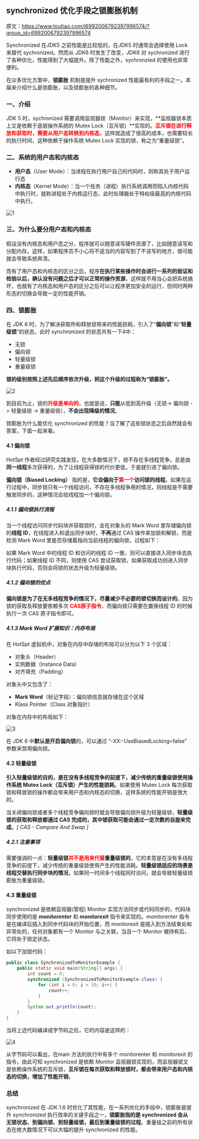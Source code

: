 ## synchronized 优化手段之锁膨胀机制

原文：https://www.toutiao.com/i6992006792397996574/?group_id=6992006792397996574

Synchronized 在JDK5 之前性能是比较低的，在JDK5 时通常会选择使用 Lock 来替代 sychronized。然而从 JDK6 时发生了改变，JDK6 对 sychronized 进行了各种优化，性能得到了大幅提升。除了性能之外，sychronzied 的使用也非常便利。

在众多优化方案中，**锁膨胀** 机制是提升 sychronized 性能最有利的手段之一。本届来介绍什么是锁膨胀，以及锁膨胀的各种细节。

### 一、介绍

JDK 5 时，sychronized 需要调用监视器锁（Monitor）来实现，**监视器锁本质上又是依赖于底层操作系统的 Mutex Lock（互斥锁）**实现的。<font color='red'>**互斥锁在进行释放和获取时，需要从用户态转换到内核态**</font>，这样就造成了很高的成本，也需要较长的执行时间，这种依赖于操作系统 Mutex Lock 实现的锁，称之为“重量级锁”。

### 二、系统的用户态和内核态

* **用户态**（User Mode）：当进程在执行用户自己的代码时，则称其处于用户运行态
* **内核态**（Kernel Mode）：当一个任务（进程）执行系统调用而陷入内核代码中执行时，就称进程处于内核运行态，此时处理器处于特权级最高的内核代码中执行。

![1](./images/Synchronized_expand/1.png)

### 三、为什么要分用户态和内核态

假设没有内核态和用户态之分，程序就可以随意读写硬件资源了，比如随意读写和分配内存。这样，如果程序员不小心将不适当的内容写到了不该写的地方，很可能就会导致系统奔溃。

而有了用户态和内核态的区分之后，程序**在执行某些操作时会进行一系列的验证和检验以后，确认没有问题之后才可以正常的操作资源**，这样就不用当心会把系统搞坏，也就有了内核态和用户态的区分之后可以让程序更加安全的运行，但同时两种形态的切换会导致一定的性能开销。

### 四、锁膨胀

在 JDK 6 时，为了解决获取所和释放锁带来的性能损耗，引入了“**偏向锁**”和“**轻量级锁**”的状态，此时 synchronized 的状态共有一下4中：

* 无锁
* 偏向锁
* 轻量级锁
* 重量级锁

**锁的级别按照上述先后顺序依次升级，把这个升级的过程称为“锁膨胀”。**

![2](./images/Synchronized_expand/2.png)

到目前为止，锁的<font color='red'>**升级是单向的**</font>，也就是说，**只能**从低到高升级（无锁-> 偏向锁 -> 轻量级锁  -> 重量级锁），**不会出现降级的情况**。

锁膨胀为什么能优化 synchronized 的性能？当了解了这些锁状态之后自然就会有答案，下面一起来看。

#### 4.1 偏向锁

HotSpt 作者经过研究实践发现，在大多数情况下，锁不存在多线程竞争，总是由**同一线程**多次获得的，为了让线程获得锁的代价更低，于是就引进了偏向锁。

**偏向锁（Biased Locking）** 指的是，**它会偏向于<font color='red'>第一个</font>访问锁的线程**。如果在运行过程中，同步锁只有一个线程访问，不存在多线程争用的情况，则线程是不需要触发同步的，这种情况会给线程加一个偏向锁。

##### 4.1.1 偏向锁执行流程

当一个线程访问同步代码块并获取锁时，会在对象头的 Mark Word 里存储偏向锁的**线程 ID**，在线程进入和退出同步块时，**不再**通过 CAS 操作来加锁和解锁，而是检测 Mark Word 里是否存储着指向当前线程的偏向锁，过程如下：

如果 Mark Word 中的线程 ID 和访问的线程 ID 一致，则可以直接进入同步块去执行代码；如果线程 ID 不同，则使用 CAS 尝试获取锁，如果获取成功则进入同步块执行代码，否则会将锁的状态升级为轻量级锁。

##### 4.1.2 偏向锁的优点

**偏向锁是为了在无多线程竞争的情况下，尽量减少不必要的锁切换而设计的**。因为锁的获取及释放要依赖多次 <font color='red'>**CAS原子指令**</font>，而偏向锁只需要在置换线程 ID 的时候执行一次 CAS 原子指令即可。

##### 4.1.3 Mark Word 扩展知识：内存布局

在 HotSpt 虚拟机中，对象在内存中存储的布局可以分为以下 3 个区域：

* 对象头（Header）
* 实例数据（Instance Data）
* 对齐填充（Padding）

对象头中又包含了：

* **Mark Word**（标记字段）：偏向锁信息就存储在这个区域
* Klass Pointer（Class 对象指针）

对象在内存中的布局如下：

![3](./images/Synchronized_expand/3.png)

在 JDK 6 中**默认是开启偏向锁**的，可以通过 “-XX:-UseBiasedLocking=false” 参数来禁用偏向锁。

#### 4.2 轻量级锁

**引入轻量级锁的目的，是在没有多线程竞争的前提下，减少传统的重量级锁使用操作系统 Mutex Lock（互斥锁）产生的性能损耗**。如果使用 Mutex Lock 每次获取锁和释放锁的操作都会带来用户态和内核态的切换，这样系统的性能开销是很大的。

当关闭偏向锁或者多个线程竞争偏向锁时就会导致偏向锁升级为轻量级锁，**轻量级锁的获取和释放都通过 CAS 完成的，其中锁获取可能会通过一定次数的自旋来完成**。*[ CAS - Compare And Swap ]*

##### 4.2.1 注意事项

需要强调的一点：**轻量级锁<font color='red'>并不是用来代替</font>重量级锁的**，它的本意是在没有多线程竞争的前提下，减少传统的重量级锁使用产生的性能消耗。**轻量级锁适应的场景是线程交替执行同步块的情况**，如果同一时间多个线程同时访问，就会导致轻量级锁膨胀为重量级锁。

#### 4.3 重量级锁

synchronized 是依赖监视器(管程) Monitor 实现方法同步或代码同步的，代码块同步使用的是 ***monitorenter*** 和 ***monitorexit*** 指令来实现的。monitorenter 指令是在编译后插入到同步代码块的开始位置，而 monitorexit 是插入到方法结束处和异常处的，任何对象都有一个 Monitor 与之关联，当且一个 Monitor 被持有后，它将处于锁定状态。

如以下加锁代码：

```java
public class SynchronizedToMonitorExample {
    public static void main(String[] args) {
        int count = 0;
        synchronized (SynchronizedToMonitorExample.class) {
            for (int i = 0; i < 10; i++) {
                count++;
            }
        }
        System.out.println(count);
    }
}
```

当将上述代码编译成字节码之后，它的内容是这样的：

![4](./images/Synchronized_expand/4.png)

从字节码可以看出，在main 方法的执行中有多个 monitorenter 和 monitorexit 的指令，由此可知 synchronized 是依赖 Monitor 监视器锁实现的，而监视器锁又是依赖操作系统的互斥锁，**互斥锁在每次获取和释放锁时，都会带来用户态和内核态的切换，增加了性能开销**。

### 总结

synchronized 在 JDK 1.6 时优化了其性能，在一系列优化的手段中，锁膨胀是提升 synchronized 执行效率的关键手段之一，**锁膨胀指的是 synchronized 会从无锁状态、到偏向锁、到轻量级锁，最后到重量级锁的过程**。重量级之前的所有状态在绝大数情况下可以大幅的提升 synchronized 的性能。